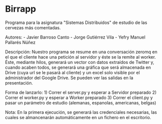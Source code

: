 # Birrapp
Programa para la asignatura "Sistemas Distribuidos" de estudio de las cervezas más comentadas.

Autores:
	-	Javier Barroso Canto
	-	Jorge Gutiérrez Vila
	-	Yefry Manuel Pallarés Núñez

Descripción:
Nuestro programa se resume en una conversación zeromq en el que el cliente hace una petición al servidor y éste se la remite al worker. Éste, mediante hilos, generará un vector con datos extraídos de Twitter y, cuando acaben todos, se generará una gráfica que será almacenada en Drive (cuya url se le pasará al cliente) y un excel solo visible por el administrador del Google Drive. Se pueden ver las salidas en la presentación.

Forma de lanzarlo:
	1)	Correr el server.py y esperar a Servidor preparado
	2) 	Correr el worker.py y esperar a Worker preparado
	3)	Correr el client.py y pasar un parámetro de estudio (alemanas, espanolas, americanas, belgas)

Nota: En la primera ejecución, se generará las credenciales necesarias, las cuales se almancenarán automáticamente en un fichero en el escritorio.
